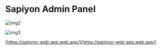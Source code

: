 # Sapiyon Admin Panel

![img2](https://user-images.githubusercontent.com/35189275/164997574-b432b373-e349-42a8-844e-ffc687897ea9.png)

![img3](https://user-images.githubusercontent.com/35189275/164997672-ccfa7dbc-78fb-4122-b110-1ced825e701a.png)

[https://sapiyon-web-app.web.app/](https://sapiyon-web-app.web.app/)
